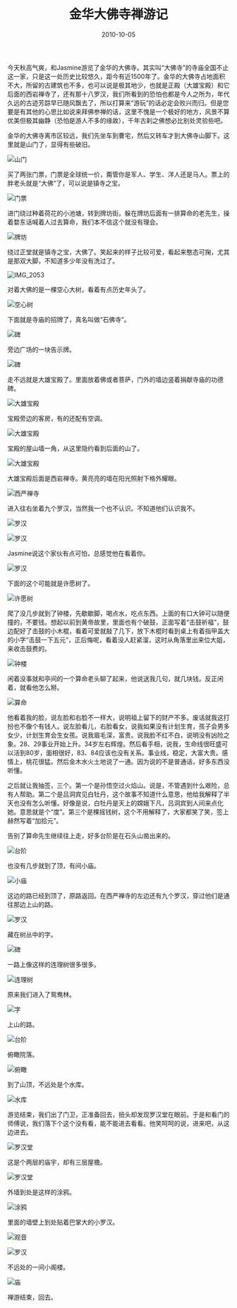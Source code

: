 ﻿---
title: "金华大佛寺禅游记"
date: 2010-10-05
categories: 
  - "travels"
tags: 
  - "大佛寺"
  - "金华"
---

今天秋高气爽，和Jasmine游览了金华的大佛寺。其实叫“大佛寺”的寺庙全国不止这一家，只是这一处历史比较悠久，距今有近1500年了。金华的大佛寺占地面积不大，所留的古建筑也不多，也可以说是极其地少，也就是正殿（大雄宝殿）和它后面的西岩禅寺了，还有那十八罗汉，我们所看到的恐怕也都是今人之所为，年代久远的古迹芳踪早已随风飘去了，所以打算来“游玩”的话必定会败兴而归。但是您要是有其他的心思比如说来拜佛参禅的话，这里不愧是一个极好的地方，风景不算优美但极其幽静（恐怕是游人不多的缘故），千年古刹之佛想必比别处灵验些吧。

金华的大佛寺离市区较远，我们先坐车到曹宅，然后又转车才到大佛寺山脚下。这里就是山门了，显得有些破旧。

![山门](/images/5055512247_b846d57444_z.jpg)

买了两张门票，门票是全球统一价，甭管你是军人、学生、洋人还是马人。票上的胖老头就是“大佛”了，可以说是镇寺之宝。

![门票](/images/5054197608_d341eac6bb_z.jpg)

进门绕过种着荷花的小池塘，转到牌坊街。躲在牌坊后面有一排算命的老先生，操着婺东话喊着人过去算命，我们本不信这个就没有理会。

![牌坊](/images/5053570105_710a3b33df_z.jpg)

绕过正堂就是镇寺之宝，大佛了。笑起来的样子比较可爱，看起来憨态可掬，尤其是那双大脚，不知道多少年没有洗过了。

![IMG_2053](/images/5053570347_94d81a2868_z.jpg)

对着大佛的是一棵空心大树，看着有点历史年头了。

![空心树](/images/5053570861_76b34bdde0_z.jpg)

下面就是寺庙的招牌了，真名叫做“石佛寺”。

![碑](/images/5054191586_9153186c3f_z.jpg)

旁边广场的一块告示牌。

![碑](/images/5054191900_481900a359_z.jpg)

走不远就是大雄宝殿了。里面放着佛或者菩萨，门外的墙边竖着捐献寺庙的功德碑。

![大雄宝殿](/images/5053571729_1272c22a28_z.jpg)

宝殿旁边的客房，有的还配有空调。

![大雄宝殿](/images/5053572017_6b974ca03b_z.jpg)

宝殿的屋山墙一角，从这里隐约看到后面的山了。

![大雄宝殿](/images/5053572253_6be33a7d0f_z.jpg)

大雄宝殿后面是西岩禅寺。黄亮亮的墙在阳光照射下格外耀眼。

![西严禅寺](/images/5054193000_0757aab4f1_z.jpg)

进入往右坐着九个罗汉，当然我一个也不认识。不知道他们认识我不。

![罗汉](/images/5053574873_65a2aa6f8a_z.jpg)

![罗汉](/images/5053574689_04c9f0189f_z.jpg)

Jasmine说这个家伙有点可怕，总感觉他在看着你。

![罗汉](/images/5053575169_0cfa870b6d_z.jpg)

下面的这个可能就是许愿树了。

![许愿树](/images/5053572931_4416066629_z.jpg)

爬了没几步就到了钟楼，先歇歇脚，喝点水，吃点东西。上面的有口大钟可以随便撞的，不要钱。想起以前到黄帝故里，里面也有个破鼓，正面写着“击鼓祈福”，鼓边配好了击鼓的小木棍，看着可爱就敲了几下，放下木棍时看到桌上有着指甲盖大的小字“击鼓一下五元”，正后悔呢，看着没人赶紧溜，这时从角落里出来位大姐，来收击鼓费的。

![钟楼](/images/5053573095_ea9df4feb7_z.jpg)

闲着没事就和亭间的一个算命老头聊了起来，他说送我几句，就几块钱。反正闲着，就看他怎么掰。

![算命](/images/5053574285_cd63f08715_z.jpg)

他看着我的脸，说左脸和右脸不一样大，说明祖上留下的财产不多。废话就我这打扮也不像个有钱人。说左脸看儿，右脸看女，说我如果没有计划生育，孩子会男多女少，计划生育会生女孩。说我眉毛深，富贵。说我脸不红不白，说明没有凶险之象。28、29事业开始上升。34岁左右辉煌。然后看手相，说我，生命线很旺盛可以活到80岁，面相很好，83、84应该也没有关系。事业线，稳定，大富大贵。感情上，桃花很猛。然后金木水火土地说了一通。因为说的不是普通话，好多东西没听懂。

之后就让我抽签，三个。第一个是孙悟空过火焰山。说是，不管遇到什么艰险，总有人帮助。第二个是吕洞宾见白牡丹，这个故事不知道什么意思，他给我解释了半天也没有怎么听懂。好像是说，白牡丹是天上的嫦娥下凡，吕洞宾到人间来点化她。意思就是个“度”。第三个是棵摇钱树，这个不用解释了，大家都笑了笑，签上赫然写着“加拾元”。

告别了算命先生继续往上走，好多台阶是在石头山凿出来的。

![台阶](/images/5053573497_2851b332a3_z.jpg)

也没有几步就到了顶，有间小庙。

![小庙](/images/5054194800_84e5d1ef75_z.jpg)

这边的路已经到顶了，原路返回。在西严禅寺的左边还有九个罗汉，穿过他们是通往那边上山的路。

![罗汉](/images/5054195974_838617596f_z.jpg)

藏在树丛中的字。

![碑](/images/5054195826_f6590e306f_z.jpg)

一路上像这样的连理树很多很多。

![连理树](/images/5054196180_d75324f864_z.jpg)

原来我们进入了鸳鸯林。

![字](/images/5053575935_8eb710c8df_z.jpg)

上山的路。

![台阶](/images/5053576887_27e7562dd4_z.jpg)

俯瞰院落。

![俯瞰](/images/5054196758_f3c29a9a8c_z.jpg)

到了山顶，不远处是个水库。

![水库](/images/5053576605_637f86e736_z.jpg)

游览结束，我们出了门卫，正准备回去，扭头却发现罗汉堂在眼前。于是和看门的师傅说，我们落下个这个没有看，能不能进去看看。他笑呵呵的说，进来吧，从这边进去。

![罗汉堂](/images/5054198972_0f781b3d52_z.jpg)

这是个两层的庙宇，却有三层屋檐。

![罗汉堂](/images/5054197836_4b13327657_z.jpg)

外墙到处是这样的涂鸦。

![涂鸦](/images/5054198268_efae52fb5d_z.jpg)

里面的墙壁上到处贴着巴掌大的小罗汉。

![观音](/images/5054198102_37ac503594_z.jpg)

![罗汉](/images/5054198490_a776dc7726_z.jpg)

不远处的一间小阁楼。

![庙](/images/5053578331_a17dee9ffa_z.jpg)

禅游结束，回去。
